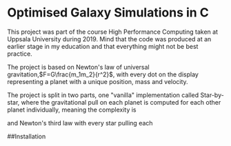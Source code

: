 # Optimised Galaxy Simulations in C

This project was part of the course High Performance Computing taken at Uppsala University during 2019. Mind that the code was produced at an earlier stage in my education and that everything might not be best practice.

The project is based on Newton's law of universal gravitation,$F=G\frac{m_1m_2}{r^2}$, with every dot on the display representing a planet with a unique position, mass and velocity.

The project is split in two parts, one "vanilla" implementation called Star-by-star, where the gravitational pull on each planet is computed for each other planet individually, meaning the complexity is 


and Newton's third law with every star pulling each

 

##Installation
